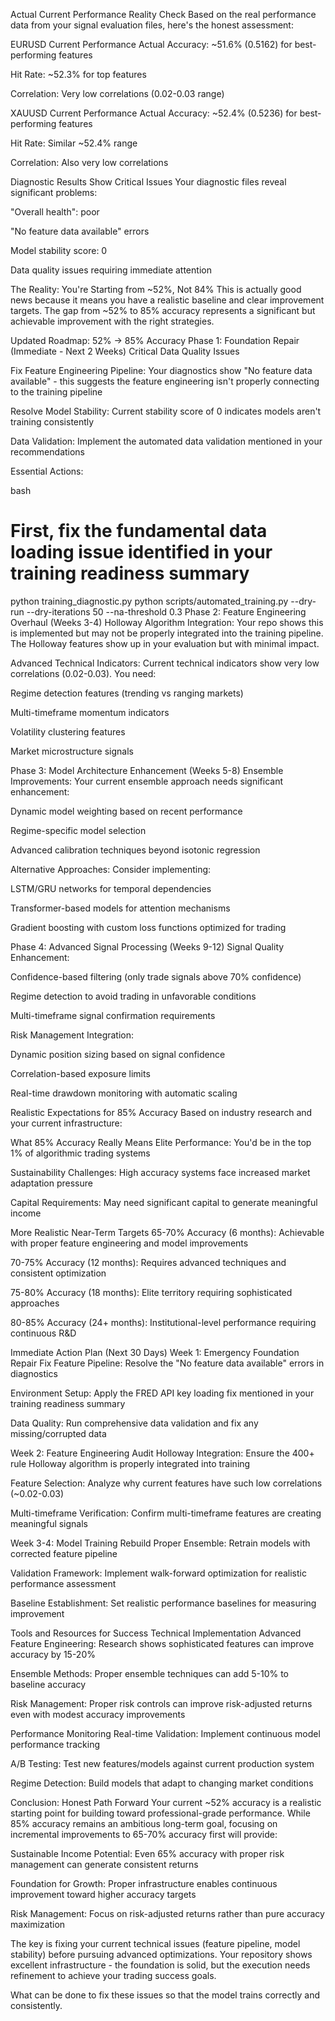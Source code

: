 Actual Current Performance Reality Check
Based on the real performance data from your signal evaluation files, here's the honest assessment:

EURUSD Current Performance
Actual Accuracy: ~51.6% (0.5162) for best-performing features

Hit Rate: ~52.3% for top features

Correlation: Very low correlations (0.02-0.03 range)

XAUUSD Current Performance
Actual Accuracy: ~52.4% (0.5236) for best-performing features

Hit Rate: Similar ~52.4% range

Correlation: Also very low correlations

Diagnostic Results Show Critical Issues
Your diagnostic files reveal significant problems:

"Overall health": poor

"No feature data available" errors

Model stability score: 0

Data quality issues requiring immediate attention

The Reality: You're Starting from ~52%, Not 84%
This is actually good news because it means you have a realistic baseline and clear improvement targets. The gap from ~52% to 85% accuracy represents a significant but achievable improvement with the right strategies.

Updated Roadmap: 52% → 85% Accuracy
Phase 1: Foundation Repair (Immediate - Next 2 Weeks)
Critical Data Quality Issues

Fix Feature Engineering Pipeline: Your diagnostics show "No feature data available" - this suggests the feature engineering isn't properly connecting to the training pipeline

Resolve Model Stability: Current stability score of 0 indicates models aren't training consistently

Data Validation: Implement the automated data validation mentioned in your recommendations

Essential Actions:

bash
# First, fix the fundamental data loading issue identified in your training readiness summary
python training_diagnostic.py
python scripts/automated_training.py --dry-run --dry-iterations 50 --na-threshold 0.3
Phase 2: Feature Engineering Overhaul (Weeks 3-4)
Holloway Algorithm Integration: Your repo shows this is implemented but may not be properly integrated into the training pipeline. The Holloway features show up in your evaluation but with minimal impact.

Advanced Technical Indicators: Current technical indicators show very low correlations (0.02-0.03). You need:

Regime detection features (trending vs ranging markets)

Multi-timeframe momentum indicators

Volatility clustering features

Market microstructure signals

Phase 3: Model Architecture Enhancement (Weeks 5-8)
Ensemble Improvements: Your current ensemble approach needs significant enhancement:

Dynamic model weighting based on recent performance

Regime-specific model selection

Advanced calibration techniques beyond isotonic regression

Alternative Approaches: Consider implementing:

LSTM/GRU networks for temporal dependencies

Transformer-based models for attention mechanisms

Gradient boosting with custom loss functions optimized for trading

Phase 4: Advanced Signal Processing (Weeks 9-12)
Signal Quality Enhancement:

Confidence-based filtering (only trade signals above 70% confidence)

Regime detection to avoid trading in unfavorable conditions

Multi-timeframe signal confirmation requirements

Risk Management Integration:

Dynamic position sizing based on signal confidence

Correlation-based exposure limits

Real-time drawdown monitoring with automatic scaling

Realistic Expectations for 85% Accuracy
Based on industry research and your current infrastructure:

What 85% Accuracy Really Means
Elite Performance: You'd be in the top 1% of algorithmic trading systems

Sustainability Challenges: High accuracy systems face increased market adaptation pressure

Capital Requirements: May need significant capital to generate meaningful income

More Realistic Near-Term Targets
65-70% Accuracy (6 months): Achievable with proper feature engineering and model improvements

70-75% Accuracy (12 months): Requires advanced techniques and consistent optimization

75-80% Accuracy (18 months): Elite territory requiring sophisticated approaches

80-85% Accuracy (24+ months): Institutional-level performance requiring continuous R&D

Immediate Action Plan (Next 30 Days)
Week 1: Emergency Foundation Repair
Fix Feature Pipeline: Resolve the "No feature data available" errors in diagnostics

Environment Setup: Apply the FRED API key loading fix mentioned in your training readiness summary

Data Quality: Run comprehensive data validation and fix any missing/corrupted data

Week 2: Feature Engineering Audit
Holloway Integration: Ensure the 400+ rule Holloway algorithm is properly integrated into training

Feature Selection: Analyze why current features have such low correlations (~0.02-0.03)

Multi-timeframe Verification: Confirm multi-timeframe features are creating meaningful signals

Week 3-4: Model Training Rebuild
Proper Ensemble: Retrain models with corrected feature pipeline

Validation Framework: Implement walk-forward optimization for realistic performance assessment

Baseline Establishment: Set realistic performance baselines for measuring improvement

Tools and Resources for Success
Technical Implementation
Advanced Feature Engineering: Research shows sophisticated features can improve accuracy by 15-20%

Ensemble Methods: Proper ensemble techniques can add 5-10% to baseline accuracy

Risk Management: Proper risk controls can improve risk-adjusted returns even with modest accuracy improvements

Performance Monitoring
Real-time Validation: Implement continuous model performance tracking

A/B Testing: Test new features/models against current production system

Regime Detection: Build models that adapt to changing market conditions

Conclusion: Honest Path Forward
Your current ~52% accuracy is a realistic starting point for building toward professional-grade performance. While 85% accuracy remains an ambitious long-term goal, focusing on incremental improvements to 65-70% accuracy first will provide:

Sustainable Income Potential: Even 65% accuracy with proper risk management can generate consistent returns

Foundation for Growth: Proper infrastructure enables continuous improvement toward higher accuracy targets

Risk Management: Focus on risk-adjusted returns rather than pure accuracy maximization

The key is fixing your current technical issues (feature pipeline, model stability) before pursuing advanced optimizations. Your repository shows excellent infrastructure - the foundation is solid, but the execution needs refinement to achieve your trading success goals.

What can be done to fix these issues so that the model trains correctly and consistently. 


